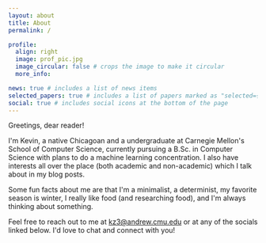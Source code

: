```yaml
---
layout: about
title: About
permalink: /

profile:
  align: right
  image: prof_pic.jpg
  image_circular: false # crops the image to make it circular
  more_info: 

news: true # includes a list of news items
selected_papers: true # includes a list of papers marked as "selected={true}"
social: true # includes social icons at the bottom of the page
---
```


Greetings, dear reader!

I'm Kevin, a native Chicagoan and a undergraduate at Carnegie Mellon's School of Computer Science, currently pursuing a B.Sc. in Computer Science with plans to do a machine learning concentration. I also have  interests all over the place (both academic and non-academic) which I talk about in my blog posts.

Some fun facts about me are that I'm a minimalist, a determinist, my favorite season is winter, I really like food (and researching food), and I'm always thinking about something.

Feel free to reach out to me at kz3@andrew.cmu.edu or at any of the socials linked below. I'd love to chat and connect with you!